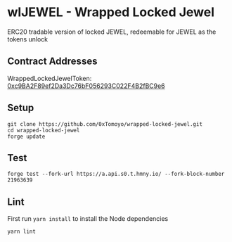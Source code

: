 # wlJEWEL - Wrapped Locked Jewel

ERC20 tradable version of locked JEWEL, redeemable for JEWEL as the tokens unlock

## Contract Addresses

WrappedLockedJewelToken: [0xc9BA2F89ef2Da3Dc76bF056293C022F4B2fBC9e6](https://explorer.harmony.one/address/0xc9BA2F89ef2Da3Dc76bF056293C022F4B2fBC9e6)

## Setup

```
git clone https://github.com/0xTomoyo/wrapped-locked-jewel.git
cd wrapped-locked-jewel
forge update
```

## Test

```
forge test --fork-url https://a.api.s0.t.hmny.io/ --fork-block-number 21963639
```

## Lint

First run `yarn install` to install the Node dependencies

```
yarn lint
```
